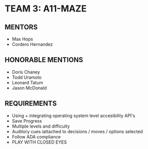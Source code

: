 # TEAM 3: A11-MAZE

## MENTORS
- Max Hops 
- Cordero Hernandez

## HONORABLE MENTIONS
- Doris Chaney
- Todd Uramoto
- Leonard Tatum
- Jason McDonald
  
## REQUIREMENTS
- Using + integrating operating system level accesibility API's
- Save Progress
- Multiple levels and difficulty
- Auditory cues iattached to decisions / moves / options selected
- Follow ADA compliance
- PLAY WITH CLOSED EYES
